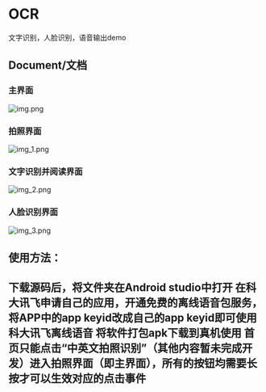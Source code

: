 # OCR
文字识别，人脸识别，语音输出demo
## Document/文档
### 主界面
![img.png](img.png)
### 拍照界面
![img_1.png](img_1.png)
### 文字识别并阅读界面
![img_2.png](img_2.png)
### 人脸识别界面
![img_3.png](img_3.png)
## 使用方法：

下载源码后，将文件夹在Android studio中打开
在科大讯飞申请自己的应用，开通免费的离线语音包服务，将APP中的app keyid改成自己的app keyid即可使用科大讯飞离线语音
将软件打包apk下载到真机使用
首页只能点击“中英文拍照识别”（其他内容暂未完成开发）进入拍照界面（即主界面），所有的按钮均需要长按才可以生效对应的点击事件
---
